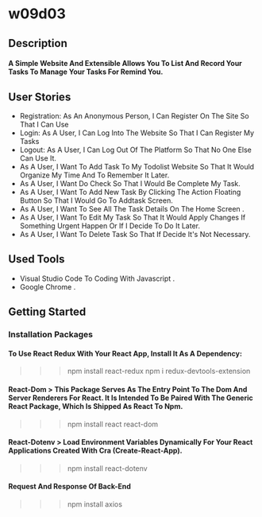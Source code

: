 # w09d03

## Description
#### A Simple Website And Extensible Allows You To List And Record Your Tasks To Manage Your Tasks For Remind You.
## User Stories
- Registration: As An Anonymous Person, I Can Register On The Site So That I Can Use
- Login: As A User, I Can Log Into The Website So That I Can Register My Tasks
- Logout: As A User, I Can Log Out Of The Platform So That No One Else Can Use It.
- As A User, I Want To Add Task To My Todolist Website So That It Would Organize My Time And To Remember It Later.
- As A User, I Want Do Check So That I Would Be Complete My Task.
- As A User, I Want To Add New Task By Clicking The Action Floating Button So That I Would Go To Addtask Screen.
- As A User, I Want To See All The Task Details On The Home Screen .
- As A User, I Want To Edit My Task So That It Would Apply Changes If Something Urgent Happen Or If I Decide To Do It Later.
- As A User, I Want To Delete Task So That If Decide It's Not Necessary.

## Used Tools 
-	Visual Studio Code To Coding With Javascript .
-	Google Chrome .
## Getting Started
### Installation Packages
#### To Use React Redux With Your React App, Install It As A Dependency:
>>> npm install react-redux
>>> npm i redux-devtools-extension
#### React-Dom > This Package Serves As The Entry Point To The Dom And Server Renderers For React. It Is Intended To Be Paired With The Generic React Package, Which Is Shipped As React To Npm.
>>> npm install react react-dom
#### React-Dotenv > Load Environment Variables Dynamically For Your React Applications Created With Cra (Create-React-App).
>>> npm install react-dotenv

#### Request And Response Of Back-End
>>> npm install axios



